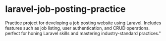 # laravel-job-posting-practice
Practice project for developing a job posting website using Laravel. Includes features such as job listing, user authentication, and CRUD operations. perfect for honing Laravel skills and mastering industry-standard practices."
